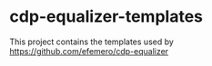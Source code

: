 # cdp-equalizer-templates
This project contains the templates used by <https://github.com/efemero/cdp-equalizer>
